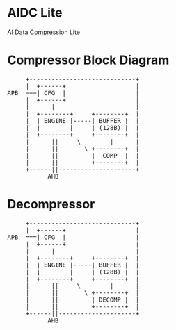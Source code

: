 # AIDC Lite

AI Data Compression Lite


# Compressor Block Diagram

<pre>
     +-----------------------------+
     |  +------+                   |
APB  ===| CFG  |                   |
     |  +------+                   |
     |      |                      |
     |  +--------+     +--------+  |
     |  | ENGINE |-----| BUFFER |  |
     |  |        |     | (128B) |  |
     |  +--------+     +--------+  |
     |      ||     \        |      |
     |      ||       \ +--------+  |
     |      ||         |  COMP  |  |
     |      ||         +--------+  |
     +------||---------------------+
           AHB
</pre>


# Decompressor

<pre>
     +-----------------------------+
     |  +------+                   |
APB  ===| CFG  |                   |
     |  +------+                   |
     |      |                      |
     |  +--------+     +--------+  |
     |  | ENGINE |-----| BUFFER |  |
     |  |        |     | (128B) |  |
     |  +--------+     +--------+  |
     |      ||     \        |      |
     |      ||       \ +--------+  |
     |      ||         | DECOMP |  |
     |      ||         +--------+  |
     +------||---------------------+
           AHB
</pre>

